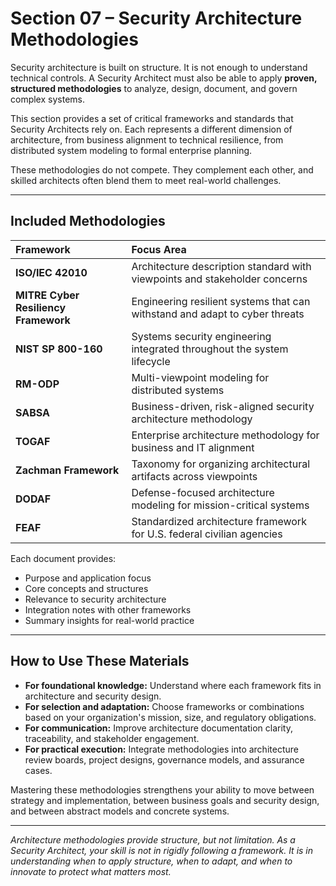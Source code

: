# Section 07 – Security Architecture Methodologies

Security architecture is built on structure. It is not enough to understand technical controls. A Security Architect must also be able to apply **proven, structured methodologies** to analyze, design, document, and govern complex systems.

This section provides a set of critical frameworks and standards that Security Architects rely on. Each represents a different dimension of architecture, from business alignment to technical resilience, from distributed system modeling to formal enterprise planning.

These methodologies do not compete. They complement each other, and skilled architects often blend them to meet real-world challenges.

---

## Included Methodologies

| Framework | Focus Area |
|:----------|:-----------|
| **ISO/IEC 42010** | Architecture description standard with viewpoints and stakeholder concerns |
| **MITRE Cyber Resiliency Framework** | Engineering resilient systems that can withstand and adapt to cyber threats |
| **NIST SP 800-160** | Systems security engineering integrated throughout the system lifecycle |
| **RM-ODP** | Multi-viewpoint modeling for distributed systems |
| **SABSA** | Business-driven, risk-aligned security architecture methodology |
| **TOGAF** | Enterprise architecture methodology for business and IT alignment |
| **Zachman Framework** | Taxonomy for organizing architectural artifacts across viewpoints |
| **DODAF** | Defense-focused architecture modeling for mission-critical systems |
| **FEAF** | Standardized architecture framework for U.S. federal civilian agencies |

Each document provides:
- Purpose and application focus
- Core concepts and structures
- Relevance to security architecture
- Integration notes with other frameworks
- Summary insights for real-world practice

---

## How to Use These Materials

- **For foundational knowledge:** Understand where each framework fits in architecture and security design.
- **For selection and adaptation:** Choose frameworks or combinations based on your organization's mission, size, and regulatory obligations.
- **For communication:** Improve architecture documentation clarity, traceability, and stakeholder engagement.
- **For practical execution:** Integrate methodologies into architecture review boards, project designs, governance models, and assurance cases.

Mastering these methodologies strengthens your ability to move between strategy and implementation, between business goals and security design, and between abstract models and concrete systems.

---

*Architecture methodologies provide structure, but not limitation. As a Security Architect, your skill is not in rigidly following a framework. It is in understanding when to apply structure, when to adapt, and when to innovate to protect what matters most.*

